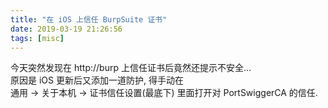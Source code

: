 ```yaml
---
title: "在 iOS 上信任 BurpSuite 证书"
date: 2019-03-19 21:26:56
tags: [misc]
---
```


今天突然发现在 http://burp 上信任证书后竟然还提示不安全...  
原因是 iOS 更新后又添加一道防护, 得手动在  
通用 -> 关于本机 -> 证书信任设置(最底下) 里面打开对 PortSwiggerCA 的信任.
